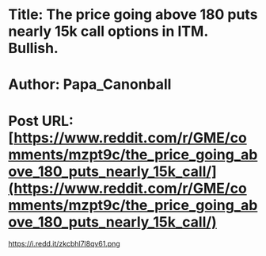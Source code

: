 # Title: The price going above 180 puts nearly 15k call options in ITM. Bullish.
# Author: Papa_Canonball
# Post URL: [https://www.reddit.com/r/GME/comments/mzpt9c/the_price_going_above_180_puts_nearly_15k_call/](https://www.reddit.com/r/GME/comments/mzpt9c/the_price_going_above_180_puts_nearly_15k_call/)


https://i.redd.it/zkcbhl7l8qv61.png